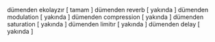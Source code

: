 dümenden ekolayzır   [  tamam  ]
dümenden reverb      [ yakında ]
dümenden modulation  [ yakında ]
dümenden compression [ yakında ]
dümenden saturation  [ yakında ]
dümenden limitır     [ yakında ]
dümenden delay       [ yakında ]
